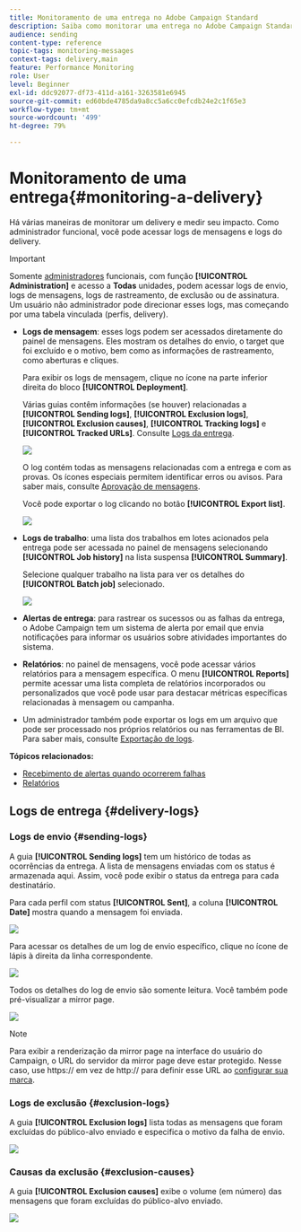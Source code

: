 ```yaml
---
title: Monitoramento de uma entrega no Adobe Campaign Standard
description: Saiba como monitorar uma entrega no Adobe Campaign Standard.
audience: sending
content-type: reference
topic-tags: monitoring-messages
context-tags: delivery,main
feature: Performance Monitoring
role: User
level: Beginner
exl-id: ddc92077-df73-411d-a161-3263581e6945
source-git-commit: ed60bde4785da9a8cc5a6cc0efcdb24e2c1f65e3
workflow-type: tm+mt
source-wordcount: '499'
ht-degree: 79%

---
```


# Monitoramento de uma entrega{#monitoring-a-delivery}

Há várias maneiras de monitorar um delivery e medir seu impacto. Como administrador funcional, você pode acessar logs de mensagens e logs do delivery.

>[!IMPORTANT]
>
>Somente [administradores](../../administration/using/users-management.md#functional-administrators) funcionais, com função **[!UICONTROL Administration]** e acesso a **Todas** unidades, podem acessar logs de envio, logs de mensagens, logs de rastreamento, de exclusão ou de assinatura. Um usuário não administrador pode direcionar esses logs, mas começando por uma tabela vinculada (perfis, delivery).

* **Logs de mensagem**: esses logs podem ser acessados diretamente do painel de mensagens. Eles mostram os detalhes do envio, o target que foi excluído e o motivo, bem como as informações de rastreamento, como aberturas e cliques.

  Para exibir os logs de mensagem, clique no ícone na parte inferior direita do bloco **[!UICONTROL Deployment]**.

  Várias guias contêm informações (se houver) relacionadas a **[!UICONTROL Sending logs]**, **[!UICONTROL Exclusion logs]**, **[!UICONTROL Exclusion causes]**, **[!UICONTROL Tracking logs]** e **[!UICONTROL Tracked URLs]**. Consulte [Logs da entrega](#delivery-logs).

  ![](assets/sending_delivery1.png)

  O log contém todas as mensagens relacionadas com a entrega e com as provas. Os ícones especiais permitem identificar erros ou avisos. Para saber mais, consulte [Aprovação de mensagens](../../sending/using/previewing-messages.md).

  Você pode exportar o log clicando no botão **[!UICONTROL Export list]**.

  ![](assets/sending_delivery2.png)

* **Logs de trabalho**: uma lista dos trabalhos em lotes acionados pela entrega pode ser acessada no painel de mensagens selecionando **[!UICONTROL Job history]** na lista suspensa **[!UICONTROL Summary]**.

  Selecione qualquer trabalho na lista para ver os detalhes do **[!UICONTROL Batch job]** selecionado.

  ![](assets/sending_delivery8.png)

* **Alertas de entrega**: para rastrear os sucessos ou as falhas da entrega, o Adobe Campaign tem um sistema de alerta por email que envia notificações para informar os usuários sobre atividades importantes do sistema.
* **Relatórios**: no painel de mensagens, você pode acessar vários relatórios para a mensagem específica. O menu **[!UICONTROL Reports]** permite acessar uma lista completa de relatórios incorporados ou personalizados que você pode usar para destacar métricas específicas relacionadas à mensagem ou campanha.
* Um administrador também pode exportar os logs em um arquivo que pode ser processado nos próprios relatórios ou nas ferramentas de BI. Para saber mais, consulte [Exportação de logs](../../automating/using/exporting-logs.md).

**Tópicos relacionados:**

* [Recebimento de alertas quando ocorrerem falhas](../../sending/using/receiving-alerts-when-failures-happen.md)
* [Relatórios](../../reporting/using/about-dynamic-reports.md)

## Logs de entrega {#delivery-logs}

### Logs de envio {#sending-logs}

A guia **[!UICONTROL Sending logs]** tem um histórico de todas as ocorrências da entrega. A lista de mensagens enviadas com os status é armazenada aqui. Assim, você pode exibir o status da entrega para cada destinatário.

Para cada perfil com status **[!UICONTROL Sent]**, a coluna **[!UICONTROL Date]** mostra quando a mensagem foi enviada.

![](assets/sending_delivery3.png)

Para acessar os detalhes de um log de envio específico, clique no ícone de lápis à direita da linha correspondente.

![](assets/sending_access-sending-log.png)

Todos os detalhes do log de envio são somente leitura. Você também pode pré-visualizar a mirror page.

![](assets/sending_sending-log.png)

>[!NOTE]
>
>Para exibir a renderização da mirror page na interface do usuário do Campaign, o URL do servidor da mirror page deve estar protegido. Nesse caso, use https:// em vez de http:// para definir esse URL ao [configurar sua marca](../../administration/using/branding.md#configuring-and-using-brands).

### Logs de exclusão {#exclusion-logs}

A guia **[!UICONTROL Exclusion logs]** lista todas as mensagens que foram excluídas do público-alvo enviado e especifica o motivo da falha de envio.

![](assets/sending_delivery4.png)

### Causas da exclusão {#exclusion-causes}

A guia **[!UICONTROL Exclusion causes]** exibe o volume (em número) das mensagens que foram excluídas do público-alvo enviado.

![](assets/sending_delivery5.png)

